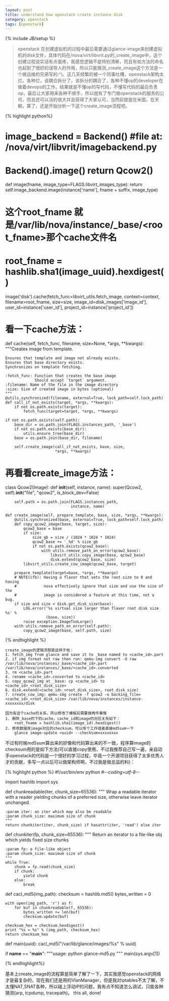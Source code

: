 ```yaml
---
layout: post
title: understand how openstack create instance disk
category: openstack
tags: [openstack]
---
```


{% include JB/setup %}

>openstack 在创建虚拟机的过程中最后需要通过glance-image来创建虚拟机的disk文件，具体代码在/nova/virt/libvrit.py的_create_image中，这个创建过程说实话有点蛋疼，我感觉逻辑不是特别清晰，而且有些方法的命名也起到了很好的误导人的作用，所以只能猜测_create_image这个方法是一个做运维的兄弟写的:^)。这几天频繁的被一个同事吐槽，openstack架构太烂，各种烂，该耦合拆分了，该拆分的耦合了，各种不懂op的developer在做着devops的工作，结果就是不懂op的写代码，不懂写代码的最后负责op，最后让大家用来各种不顺手，所以就有了专门做openstack的服务的公司，而且还可以活的很大并且获得了大家认可，当然前提是在米国，在天朝，算了，还是开始分析一下这个create_image流程吧。


{% highlight python%}
# image_backend = Backend() #file at: /nova/virt/libvrit/imagebackend.py
# Backend().image() return Qcow2()
def image(fname, image_type=FLAGS.libvirt_images_type):
    return self.image_backend.image(instance['name'], fname + suffix, image_type)

# 这个root_fname 就是/var/lib/nova/instance/_base/<root_fname>那个cache文件名
# root_fname = hashlib.sha1(image_uuid).hexdigest()
image('disk').cache(fetch_func=libvirt_utils.fetch_image,
                    context=context,
                    filename=root_fname,
                    size=size,
                    image_id=disk_images['image_id'],
                    user_id=instance['user_id'],
                    project_id=instance['project_id'])


# 看一下cache方法：
def cache(self, fetch_func, filename, size=None, *args, **kwargs):
    """Creates image from template.

    Ensures that template and image not already exists.
    Ensures that base directory exists.
    Synchronizes on template fetching.

    :fetch_func: Function that creates the base image
                 Should accept `target` argument.
    :filename: Name of the file in the image directory
    :size: Size of created image in bytes (optional)
    """
    @utils.synchronized(filename, external=True, lock_path=self.lock_path)
    def call_if_not_exists(target, *args, **kwargs):
        if not os.path.exists(target):
            fetch_func(target=target, *args, **kwargs)

    if not os.path.exists(self.path):
        base_dir = os.path.join(FLAGS.instances_path, '_base')
        if not os.path.exists(base_dir):
            utils.ensure_tree(base_dir)
        base = os.path.join(base_dir, filename)

        self.create_image(call_if_not_exists, base, size,
                          *args, **kwargs)


# 再看看create_image方法：
class Qcow2(Image):
    def __init__(self, instance, name):
        super(Qcow2, self).__init__("file", "qcow2", is_block_dev=False)

        self.path = os.path.join(FLAGS.instances_path,
                                 instance, name)

    def create_image(self, prepare_template, base, size, *args, **kwargs):
        @utils.synchronized(base, external=True, lock_path=self.lock_path)
        def copy_qcow2_image(base, target, size):
            qcow2_base = base
            if size:
                size_gb = size / (1024 * 1024 * 1024)
                qcow2_base += '_%d' % size_gb
                if not os.path.exists(qcow2_base):
                    with utils.remove_path_on_error(qcow2_base):
                        libvirt_utils.copy_image(base, qcow2_base)
                        disk.extend(qcow2_base, size)
            libvirt_utils.create_cow_image(qcow2_base, target)

        prepare_template(target=base, *args, **kwargs)
        # NOTE(cfb): Having a flavor that sets the root size to 0 and having
        #            nova effectively ignore that size and use the size of the
        #            image is considered a feature at this time, not a bug.
        if size and size < disk.get_disk_size(base):
            LOG.error('%s virtual size larger than flavor root disk size %s' %
                      (base, size))
            raise exception.ImageTooLarge()
        with utils.remove_path_on_error(self.path):
            copy_qcow2_image(base, self.path, size)

{% endhighlight %}

    create_image的逻辑流程是这样子地：
    1. fetch_img from glance and save it to _base named to <cache_id>.part
    2. if img format not raw then run: qemu-img convert -O raw /var/lib/nova/instances/_base/<cache_id>.part /var/lib/nova/instances/_base/<cache_id>.converted
    3. rm <cache_id>.part
    4. rename <cache_id>.converted to <cache_id>
    5. copy_qcow2_img at _base: cp <cache_id> to <cache_id>_<root_disk_size>
    6. disk.extend(<cache_id>_<root_disk_size>, root_disk_size)
    7. create_cow_img: qemu-img create -f qcow2 -o backing_file=<cache_id>_<root_disk_size> /var/lib/nova/instances/instance-xxxxxxxx/disk

    因为有这个cache的关系，所以修改了模板后需要做两件事情
    1. 删除_base的下的cache，cache_id和image的对应关系如下：
        root_fname = hashlib.sha1(image_id).hexdigest()
    2. 修改数据库image对应的checksum，可以写个工作或者直接md5sum一下
        glance image-update <uuid> --checksum=xxxxxxxx

不过有时候md5sum算出来的好像和代码算出来的不一致，程序算image的checksum用的是如下方法(可以直接copy使用，不过我推荐自己写一遍，亲自动手openstack的代码是一个很好的学习过程，毕竟一个开源项目获得了太多优秀人才的贡献，多写一点以后可以做架构师啊，不过我是做总监的料)：

{% highlight python %}
#!/usr/bin/env python
#-*-coding=utf-8-*-


import hashlib
import sys


def chunkreadable(iter, chunk_size=65536):
    """
    Wrap a readable iterator with a reader yielding chunks of
    a preferred size, otherwise leave iterator unchanged.

    :param iter: an iter which may also be readable
    :param chunk_size: maximum size of chunk
    """
    return chunkiter(iter, chunk_size) if hasattr(iter, 'read') else iter


def chunkiter(fp, chunk_size=65536):
    """
    Return an iterator to a file-like obj which yields fixed size chunks

    :param fp: a file-like object
    :param chunk_size: maximum size of chunk
    """
    while True:
        chunk = fp.read(chunk_size)
        if chunk:
            yield chunk
        else:
            break


def cacl_md5(img_path):
    checksum = hashlib.md5()
    bytes_written = 0

    with open(img_path, 'r') as f:
        for buf in chunkreadable(f, 65536):
            bytes_written += len(buf)
            checksum.update(buf)

    checksum_hex = checksum.hexdigest()
    print "%s = %s" % (img_path, checksum_hex)
    return checksum_hex


def main(uuid):
    cacl_md5("/var/lib/glance/images/%s" % uuid)


if __name__ == "__main__":
    """usage: python glance-md5.py <image-uuid>"""
    main(sys.argv[1])

{% endhighlight%}

基本上create_image的流程算是简单了解了一下，其实我感觉openstack的网络才是最复杂的，现在我们还是用的VlanManager，但是我对iptables不太了解，不太懂NAT,SNAT各种，所以碰上浮动IP的问题，我有点不知道怎么调试，只能各种猜测(arp, tcpdump, tracepath)。
this all, done!
